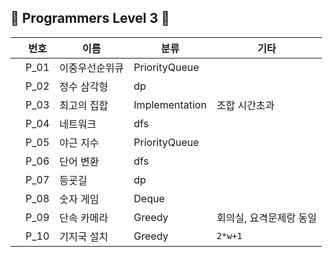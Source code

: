 ## 💜 Programmers Level 3 💜

|  | 번호 | 이름 | 분류           | 기타           |
| ---- | ---- | -------------- | -------------- | ----------------------- |
|      | P_01 | 이중우선순위큐 | PriorityQueue  |                         |
|      | P_02 | 정수 삼각형    | dp             |                         |
|      | P_03 | 최고의 집합    | Implementation | 조합 시간초과           |
|      | P_04 | 네트워크       | dfs            |                         |
|      | P_05 | 야근 지수      | PriorityQueue  |                         |
|      | P_06 | 단어 변환      | dfs            |                         |
|      | P_07 | 등굣길         | dp             |                         |
|      | P_08 | 숫자 게임      | Deque          |                         |
|      | P_09 | 단속 카메라    | Greedy         | 회의실, 요격문제랑 동일 |
|      | P_10 | 기지국 설치    | Greedy         | `2*w+1`                 |

